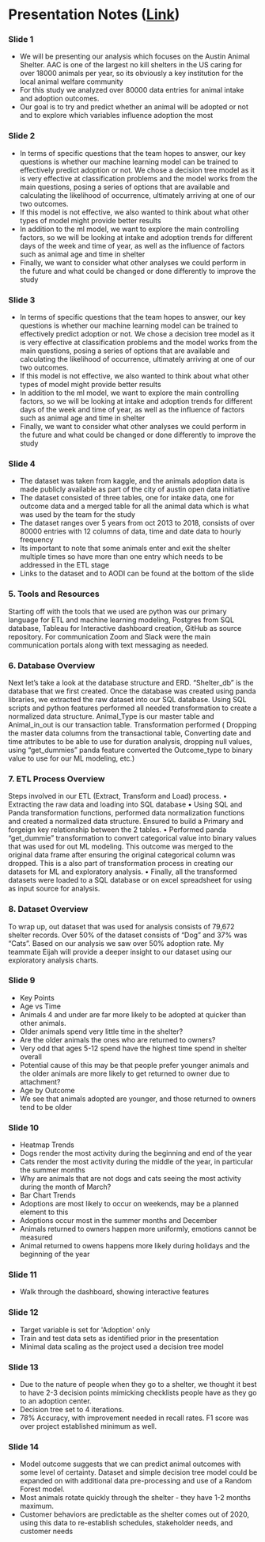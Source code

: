 # Presentation Notes ([Link](https://docs.google.com/presentation/d/1iW0jeJ_2Y8J-VYC2PSrM4IDRTO_WTtGhs1lI-W8mLro/edit?usp=sharing))

### Slide 1

* We will be presenting our analysis which focuses on the Austin Animal Shelter. AAC is one of the largest no kill shelters in the US caring for over 18000 animals per year, so its obviously a key institution for the local animal welfare community
* For this study we analyzed over 80000 data entries for animal intake and adoption outcomes. 
* Our goal is to try and predict whether an animal will be adopted or not and to explore which variables influence adoption the most


### Slide 2

* In terms of specific questions that the team hopes to answer, our key questions is whether our machine learning model can be trained to effectively predict adoption or not. We chose a decision tree model as it is very effective at classification problems and the model works from the main questions, posing a series of options that are available and calculating the likelihood of occurrence, ultimately arriving at one of our two outcomes. 
* If this model is not effective, we also wanted to think about what other types of model might provide better results
* In addition to the ml model, we want to explore the main controlling factors, so we will be looking at intake and adoption trends for different days of the week and time of year, as well as the influence of factors such as animal age and time in shelter 
* Finally, we want to consider what other analyses we could perform in the future and what could be changed or done differently to improve the study


### Slide 3

* In terms of specific questions that the team hopes to answer, our key questions is whether our machine learning model can be trained to effectively predict adoption or not. We chose a decision tree model as it is very effective at classification problems and the model works from the main questions, posing a series of options that are available and calculating the likelihood of occurrence, ultimately arriving at one of our two outcomes. 
* If this model is not effective, we also wanted to think about what other types of model might provide better results
* In addition to the ml model, we want to explore the main controlling factors, so we will be looking at intake and adoption trends for different days of the week and time of year, as well as the influence of factors such as animal age and time in shelter 
* Finally, we want to consider what other analyses we could perform in the future and what could be changed or done differently to improve the study


### Slide 4

* The dataset was taken from kaggle, and the animals adoption data is made publicly available as part of the city of austin open data initiative
* The dataset consisted of three tables, one for intake data, one for outcome data and a merged table for all the animal data which is what was used by the team for the study
* The dataset ranges over 5 years from oct 2013 to 2018, consists of over 80000 entries with 12 columns of data, time and date data to hourly frequency
* Its important to note that some animals enter and exit the shelter multiple times so have more than one entry which needs to be addressed in the ETL stage
* Links to the dataset and to AODI can be found at the bottom of the slide


### **5. Tools and Resources**

Starting off with the tools that we used are python was our primary language for ETL and machine learning modeling, Postgres from SQL database, Tableau for Interactive dashboard creation, GitHub as source repository. For communication Zoom and Slack were the main communication portals along with text messaging as needed.

### **6. Database Overview**

Next let’s take a look at the database structure and ERD. “Shelter_db” is the database that we first created. Once the database was created using panda libraries, we extracted the raw dataset into our SQL database. Using SQL scripts and python features performed all needed transformation to create a normalized data structure. Animal_Type is our master table and Animal_in_out is our transaction table. Transformation performed ( Dropping the master data columns from the transactional table, Converting date and time attributes to be able to use for duration analysis, dropping null values, using “get_dummies” panda feature converted the Outcome_type to binary value to use for our ML modeling, etc.) 

### **7. ETL Process Overview**

 Steps involved in our ETL (Extract, Transform and Load) process.
•	Extracting the raw data and loading into SQL database
•	Using SQL and Panda transformation functions, performed data normalization functions and created a normalized data structure. Ensured to build a Primary and forgeign key relationship between the 2 tables.
•	Performed panda “get_dummie” transformation to convert categorical value into binary values that was used for out ML modeling. This outcome was merged to the original data frame after ensuring the original categorical column was dropped. This is a also part of transformation process in creating our datasets for ML and exploratory analysis.
•	Finally, all the transformed datasets were loaded to a SQL database or on excel spreadsheet for using as input source for analysis.

### **8. Dataset Overview**

To wrap up, out dataset that was used for analysis consists of 79,672 shelter records. Over 50% of the dataset consists of “Dog” and 37% was “Cats”. Based on our analysis we saw over 50% adoption rate.
My teammate Eijah will provide a deeper insight to our dataset using our exploratory analysis charts.

### Slide 9

* Key Points
 * Age vs Time
  * Animals 4 and under are far more likely to be adopted at quicker than other animals. 
  * Older animals spend very little time in the shelter?
  * Are the older animals the ones who are returned to owners?
  * Very odd that ages 5-12 spend have the highest time spend in shelter overall
  * Potential cause of this may be that people prefer younger animals and the older animals are more likely to get returned to owner due to attachment?
* Age by Outcome
 * We see that animals adopted are younger, and those returned to owners tend to be older

### Slide 10

* Heatmap Trends
 * Dogs render the most activity during the beginning and end of the year
 * Cats render the most activity during the middle of the year, in particular the summer months
 * Why are animals that are not dogs and cats seeing the most activity during the month of March?
* Bar Chart Trends
 * Adoptions are most likely to occur on weekends, may be a planned element to this 
 * Adoptions occur most in the summer months and December
 * Animals returned to owners happen more uniformly, emotions cannot be measured
 * Animal returned to owens happens more likely during holidays and the beginning of the year

### Slide 11

* Walk through the dashboard, showing interactive features

### Slide 12

* Target variable is set for 'Adoption' only
* Train and test data sets as identified prior in the presentation
* Minimal data scaling as the project used a decision tree model

### Slide 13

* Due to the nature of people when they go to a shelter, we thought it best to have 2-3 decision points mimicking checklists people have as they go to an adoption center.
* Decision tree set to 4 iterations.
* 78% Accuracy, with improvement needed in recall rates. F1 score was over project established minimum as well.

### Slide 14

* Model outcome suggests that we can predict animal outcomes with some level of certainty. Dataset and simple decision tree model could be expanded on with additional data pre-processing and use of a Random Forest model.
* Most animals rotate quickly through the shelter - they have 1-2 months maximum.
* Customer behaviors are predictable as the shelter comes out of 2020, using this data to re-establish schedules, stakeholder needs, and customer needs
